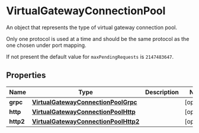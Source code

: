 

# VirtualGatewayConnectionPool

<p>An object that represents the type of virtual gateway connection pool.</p> <p>Only one protocol is used at a time and should be the same protocol as the one chosen under port mapping.</p> <p>If not present the default value for <code>maxPendingRequests</code> is <code>2147483647</code>.</p>

## Properties

| Name | Type | Description | Notes |
|------------ | ------------- | ------------- | -------------|
|**grpc** | [**VirtualGatewayConnectionPoolGrpc**](VirtualGatewayConnectionPoolGrpc.md) |  |  [optional] |
|**http** | [**VirtualGatewayConnectionPoolHttp**](VirtualGatewayConnectionPoolHttp.md) |  |  [optional] |
|**http2** | [**VirtualGatewayConnectionPoolHttp2**](VirtualGatewayConnectionPoolHttp2.md) |  |  [optional] |



